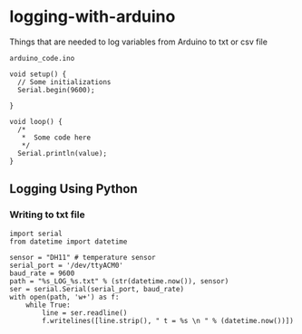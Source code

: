 # logging-with-arduino
Things that are needed to log variables from Arduino to txt or csv file

`arduino_code.ino`
```
void setup() {
  // Some initializations
  Serial.begin(9600);

}

void loop() {
  /*
   *  Some code here
   */
  Serial.println(value);
}
```

## Logging Using Python

### Writing to txt file
```
import serial
from datetime import datetime

sensor = "DH11" # temperature sensor
serial_port = '/dev/ttyACM0'
baud_rate = 9600
path = "%s_LOG_%s.txt" % (str(datetime.now()), sensor)
ser = serial.Serial(serial_port, baud_rate)
with open(path, 'w+') as f:
    while True:
        line = ser.readline()
        f.writelines([line.strip(), " t = %s \n " % (datetime.now())])
```
